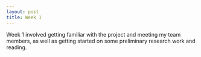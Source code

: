 ```yaml
---
layout: post
title: Week 1
---
```


Week 1 involved getting familiar with the project and meeting my team members, as well as getting started on some preliminary research work and reading.
